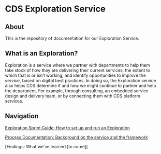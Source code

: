 # CDS Exploration Service 

## About
This is the repository of documentation for our Exploration Service. 

## What is an Exploration? 

Exploration is a service where we partner with departments to help them take stock of how they are delivering their current services, the extent to which that is or isn’t working, and identify opportunities to improve the service, based on digital best practices. In doing so, the Exploration service also helps CDS determine if and how we might continue to partner and help the department. For example, through consulting, an embedded service design and delivery team, or by connecting them with CDS platform services. 

## Navigation 

[Exploration Sprint Guide: How to set up and run an Exploration](https://github.com/cds-snc/exploration-documentation/blob/main/ExplorationSprintGuide.md) 

[Process Documentation: Background on the service and the framework](https://www.google.com) 

[Findings: What we've learned [to come]]
